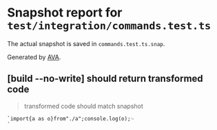 # Snapshot report for `test/integration/commands.test.ts`

The actual snapshot is saved in `commands.test.ts.snap`.

Generated by [AVA](https://avajs.dev).

## [build --no-write] should return transformed code

> transformed code should match snapshot

    `import{a as o}from"./a";console.log(o);␊
    `
